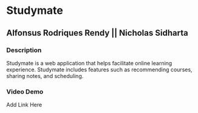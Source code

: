 # Studymate
## Alfonsus Rodriques Rendy || Nicholas Sidharta

### Description
Studymate is a web application that helps facilitate online learning experience. Studymate includes features such as recommending courses, sharing notes, and scheduling.

### Video Demo
Add Link Here